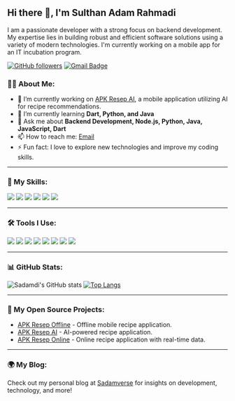 ## Hi there 👋, I'm Sulthan Adam Rahmadi

I am a passionate developer with a strong focus on backend development. My expertise lies in building robust and efficient software solutions using a variety of modern technologies. I'm currently working on a mobile app for an IT incubation program.

[![GitHub followers](https://img.shields.io/github/followers/Sadamdi?label=Follow&style=social)](https://github.com/Sadamdi?tab=followers)
[![Gmail Badge](https://img.shields.io/badge/-sultanadamr@gmail.com-c14438?style=flat&logo=Gmail&logoColor=white&link=mailto:sultanadamr@gmail.com)](mailto:sultanadamr@gmail.com)

### 👨‍💻 About Me:
- 🔭 I’m currently working on [APK Resep AI](https://github.com/Sadamdi/APK-Resep-AI), a mobile application utilizing AI for recipe recommendations.
- 🌱 I’m currently learning **Dart, Python, and Java**
- 💬 Ask me about **Backend Development, Node.js, Python, Java, JavaScript, Dart**
- 📫 How to reach me: [Email](mailto:sultanadamr@gmail.com)
- ⚡ Fun fact: I love to explore new technologies and improve my coding skills.

---

### 🚀 My Skills:
<p align="left">
  <img src="https://img.shields.io/badge/-HTML5-E34F26?style=flat&logo=html5&logoColor=white" />
  <img src="https://img.shields.io/badge/-Node.js-339933?style=flat&logo=node.js&logoColor=white" />
  <img src="https://img.shields.io/badge/-TypeScript-007ACC?style=flat&logo=typescript&logoColor=white" />
  <img src="https://img.shields.io/badge/-Java-007396?style=flat&logo=java&logoColor=white" />
  <img src="https://img.shields.io/badge/-Python-3776AB?style=flat&logo=python&logoColor=white" />
  <img src="https://img.shields.io/badge/-Dart-0175C2?style=flat&logo=dart&logoColor=white" />
</p>

---

### 🛠️ Tools I Use:

<p align="left">
  <img src="https://img.shields.io/badge/-GitHub-181717?style=flat&logo=github&logoColor=white" />
  <img src="https://img.shields.io/badge/-Visual%20Studio%20Code-007ACC?style=flat&logo=visual-studio-code&logoColor=white" />
  <img src="https://img.shields.io/badge/-ProjectIDX-02569B?style=flat&logo=google-cloud&logoColor=white" />
  <img src="https://img.shields.io/badge/-Android%20Studio-3DDC84?style=flat&logo=android-studio&logoColor=white" />
  <img src="https://img.shields.io/badge/-Apache%20NetBeans-1B6AC6?style=flat&logo=apache&logoColor=white" />
  <img src="https://img.shields.io/badge/-Flowgorithm-339933?style=flat&logoColor=white" />
  <img src="https://img.shields.io/badge/-Sublime%20Text-FF9800?style=flat&logo=sublime-text&logoColor=white" />
  <img src="https://img.shields.io/badge/-SQL-003B57?style=flat&logo=postgresql&logoColor=white" />
</p>

---

### 📊 GitHub Stats:
![Sadamdi's GitHub stats](https://github-readme-stats.vercel.app/api?username=Sadamdi&show_icons=true&theme=radical)
[![Top Langs](https://github-readme-stats.vercel.app/api/top-langs/?username=Sadamdi&layout=compact&theme=radical)](https://github.com/Sadamdi)

---

### 💼 My Open Source Projects:
- [APK Resep Offline](https://github.com/Sadamdi/APK-Resep-Offline) - Offline mobile recipe application.
- [APK Resep AI](https://github.com/Sadamdi/APK-Resep-AI) - AI-powered recipe application.
- [APK Resep Online](https://github.com/Sadamdi/APK-Resep-Online) - Online recipe application with real-time data.

---

### 🌍 My Blog:
Check out my personal blog at [Sadamverse](https://sadamverse.wuaze.com/?i=1) for insights on development, technology, and more!

